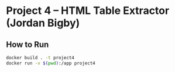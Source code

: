 # Project 4 – HTML Table Extractor (Jordan Bigby)

## How to Run

```bash
docker build . -t project4
docker run -v $(pwd):/app project4
